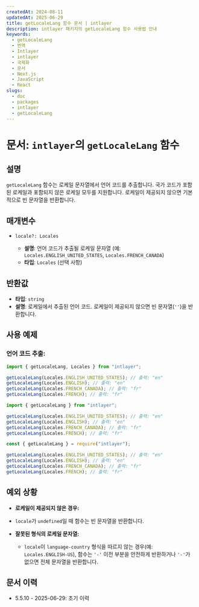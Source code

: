 ```yaml
---
createdAt: 2024-08-11
updatedAt: 2025-06-29
title: getLocaleLang 함수 문서 | intlayer
description: intlayer 패키지의 getLocaleLang 함수 사용법 안내
keywords:
  - getLocaleLang
  - 번역
  - Intlayer
  - intlayer
  - 국제화
  - 문서
  - Next.js
  - JavaScript
  - React
slugs:
  - doc
  - packages
  - intlayer
  - getLocaleLang
---
```


# 문서: `intlayer`의 `getLocaleLang` 함수

## 설명

`getLocaleLang` 함수는 로케일 문자열에서 언어 코드를 추출합니다. 국가 코드가 포함된 로케일과 포함되지 않은 로케일 모두를 지원합니다. 로케일이 제공되지 않으면 기본적으로 빈 문자열을 반환합니다.

## 매개변수

- `locale?: Locales`

  - **설명**: 언어 코드가 추출될 로케일 문자열 (예: `Locales.ENGLISH_UNITED_STATES`, `Locales.FRENCH_CANADA`)
  - **타입**: `Locales` (선택 사항)

## 반환값

- **타입**: `string`
- **설명**: 로케일에서 추출된 언어 코드. 로케일이 제공되지 않으면 빈 문자열(`''`)을 반환합니다.

## 사용 예제

### 언어 코드 추출:

```typescript codeFormat="typescript"
import { getLocaleLang, Locales } from "intlayer";

getLocaleLang(Locales.ENGLISH_UNITED_STATES); // 출력: "en"
getLocaleLang(Locales.ENGLISH); // 출력: "en"
getLocaleLang(Locales.FRENCH_CANADA); // 출력: "fr"
getLocaleLang(Locales.FRENCH); // 출력: "fr"
```

```javascript codeFormat="esm"
import { getLocaleLang } from "intlayer";

getLocaleLang(Locales.ENGLISH_UNITED_STATES); // 출력: "en"
getLocaleLang(Locales.ENGLISH); // 출력: "en"
getLocaleLang(Locales.FRENCH_CANADA); // 출력: "fr"
getLocaleLang(Locales.FRENCH); // 출력: "fr"
```

```javascript codeFormat="commonjs"
const { getLocaleLang } = require("intlayer");

getLocaleLang(Locales.ENGLISH_UNITED_STATES); // 출력: "en"
getLocaleLang(Locales.ENGLISH); // 출력: "en"
getLocaleLang(Locales.FRENCH_CANADA); // 출력: "fr"
getLocaleLang(Locales.FRENCH); // 출력: "fr"
```

## 예외 상황

- **로케일이 제공되지 않은 경우:**

- `locale`가 `undefined`일 때 함수는 빈 문자열을 반환합니다.

- **잘못된 형식의 로케일 문자열:**
  - `locale`이 `language-country` 형식을 따르지 않는 경우(예: `Locales.ENGLISH-US`), 함수는 `'-'` 이전 부분을 안전하게 반환하거나 `'-'`가 없으면 전체 문자열을 반환합니다.

## 문서 이력

- 5.5.10 - 2025-06-29: 초기 이력
